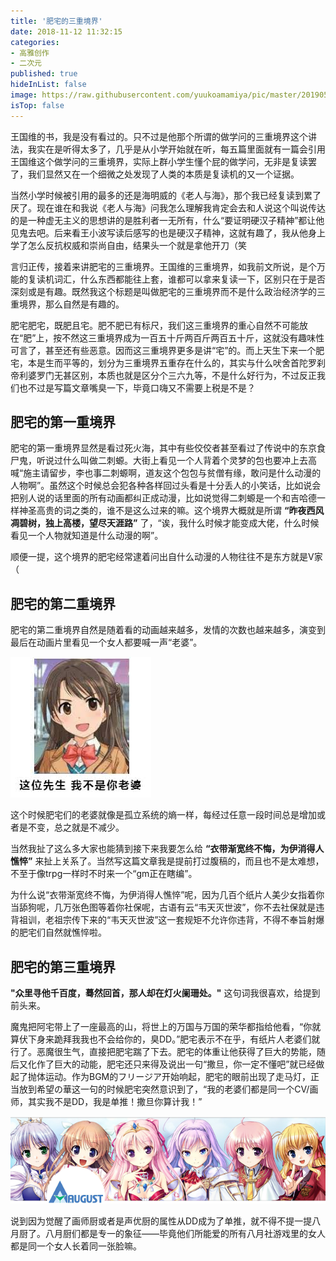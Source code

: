 ```yaml
---
title: '肥宅的三重境界'
date: 2018-11-12 11:32:15
categories:
- 高雅创作
- 二次元
published: true
hideInList: false
image: https://raw.githubusercontent.com/yuukoamamiya/pic/master/20190508114116.png
isTop: false
---
```


王国维的书，我是没有看过的。只不过是他那个所谓的做学问的三重境界这个讲法，我实在是听得太多了，几乎是从小学开始就在听，每五篇里面就有一篇会引用王国维这个做学问的三重境界，实际上群小学生懂个屁的做学问，无非是复读罢了，我们显然又在一个细微之处发现了人类的本质是复读机的又一个证据。

当然小学时候被引用的最多的还是海明威的《老人与海》，那个我已经复读到累了厌了。现在谁在和我说《老人与海》问我怎么理解我肯定会去和人说这个叫说传达的是一种虚无主义的思想讲的是胜利者一无所有，什么“要证明硬汉子精神”都让他见鬼去吧。后来看王小波写读后感写的也是硬汉子精神，这就有趣了，我从他身上学了怎么反抗权威和崇尚自由，结果头一个就是拿他开刀（笑

言归正传，接着来讲肥宅的三重境界。王国维的三重境界，如我前文所说，是个万能的复读机词汇，什么东西都能往上套，谁都可以拿来复读一下，区别只在于是否深刻或是有趣。既然我这个标题是叫做肥宅的三重境界而不是什么政治经济学的三重境界，那么自然是有趣的。

肥宅肥宅，既肥且宅。肥不肥已有标尺，我们这三重境界的重心自然不可能放在“肥”上，按不然这三重境界成为一百五十斤两百斤两百五十斤，这就没有趣味性可言了，甚至还有些恶意。因而这三重境界更多是讲“宅”的。而上天生下来一个肥宅，本是生而平等的，划分为三重境界五重存在什么的，其实与什么吠舍首陀罗刹帝利婆罗门无甚区别，本质也就是区分个三六九等，不是什么好行为，不过反正我们也不过是写篇文章嘴臭一下，毕竟口嗨又不需要上税是不是？

## 肥宅的第一重境界

肥宅的第一重境界显然是看过死火海，其中有些佼佼者甚至看过了传说中的东京食尸鬼，听说过什么叫做二刺螈。大街上看见一个人背着个灵梦的包也要冲上去高喊“施主请留步，李也事二刺螈啊，道友这个包包与贫僧有缘，敢问是什么动漫的人物啊”。虽然这个时候总会犯各种各样回过头看是十分丢人的小笑话，比如说会把别人说的话里面的所有动画都纠正成动漫，比如说觉得二刺螈是一个和吉哈德一样神圣高贵的词之类的，谁不是这么过来的嘛。这个境界大概就是所谓 **“昨夜西风凋碧树，独上高楼，望尽天涯路”** 了，“诶，我什么时候才能变成大佬，什么时候看见一个人物就知道是什么动漫的啊”。

顺便一提，这个境界的肥宅经常逮着问出自什么动漫的人物往往不是东方就是V家（

## 肥宅的第二重境界

肥宅的第二重境界自然是随着看的动画越来越多，发情的次数也越来越多，演变到最后在动画片里看见一个女人都要喊一声“老婆”。

![](https://raw.githubusercontent.com/yuukoamamiya/pic/master/20190508114110.png)

这个时候肥宅们的老婆就像是孤立系统的熵一样，每经过任意一段时间总是增加或者是不变，总之就是不减少。

当然我扯了这么多大家也能猜到接下来我要怎么给 **“衣带渐宽终不悔，为伊消得人憔悴”** 来扯上关系了。当然写这篇文章我是提前打过腹稿的，而且也不是太难想，不至于像trpg一样时不时来一个“gm正在瞎编”。

为什么说“衣带渐宽终不悔，为伊消得人憔悴”呢，因为几百个纸片人美少女指着你当舔狗呢，几万张色图等着你社保呢，古语有云“韦天灭世波”，你不去社保就是违背祖训，老祖宗传下来的“韦天灭世波”这一套规矩不允许你违背，不得不奉旨射爆的肥宅们自然就憔悴啦。

## 肥宅的第三重境界

**"众里寻他千百度，蓦然回首，那人却在灯火阑珊处。"** 这句词我很喜欢，给提到前头来。

魔鬼把阿宅带上了一座最高的山，将世上的万国与万国的荣华都指给他看，“你就算伏下身来跪拜我我也不会给你的，臭DD。”肥宅表示不在乎，有纸片人老婆们就行了。恶魔很生气，直接把肥宅踹了下去。肥宅的体重让他获得了巨大的势能，随后又化作了巨大的动能，肥宅还只来得及说出一句“撒旦，你一定不懂吧”就已经做起了抛体运动。作为BGM的フリージア开始响起，肥宅的眼前出现了走马灯，正当放到希望の華这一句的时候肥宅突然意识到了，“我的老婆们都是同一个CV/画师，其实我不是DD，我是单推！撒旦你算计我！”

![](https://raw.githubusercontent.com/yuukoamamiya/pic/master/20190508114116.png)

说到因为觉醒了画师厨或者是声优厨的属性从DD成为了单推，就不得不提一提八月厨了。八月厨们都是专一的象征——毕竟他们所能爱的所有八月社游戏里的女人都是同一个女人长着同一张脸嘛。